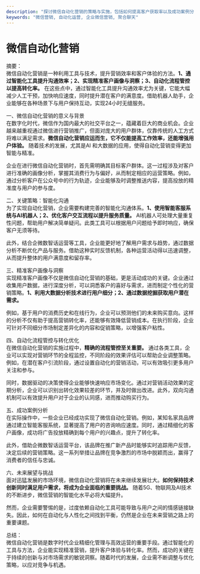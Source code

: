 ```yaml
---
description: "探讨微信自动化营销的策略与实施，包括如何提高客户获取率以及成功案例分析。"
keywords: "微信营销, 自动化运营, 企业微信营销, 聚合聊天"
---
```

# 微信自动化营销

摘要：  
微信自动化营销是一种利用工具与技术，提升营销效率和客户体验的方法。**1、通过智能化工具提升沟通效率；2、实现精准客户画像与洞察；3、自动化流程管控以提高转化率。** 在这些点中，通过智能化工具提升沟通效率尤为关键，它能大幅减少人工干预，加快响应速度，同时提升潜在客户的满意度。借助机器人助手，企业能够在各种场景下与用户保持互动，实现24小时无缝服务。

一、微信自动化营销的意义与背景  
在数字化时代，微信作为国内最大的社交平台之一，蕴藏着巨大的商业机会。企业越来越重视通过微信进行营销推广，但面对庞大的用户群体，仅靠传统的人工方式将难以满足需求。**微信自动化营销应运而生，它不仅能提高工作效率，还能增强用户体验。** 随着技术的发展，尤其是AI 和大数据的应用，使得自动化营销变得更加智能与精准。

企业在进行微信自动化营销时，首先需明确其目标客户群体。这一过程涉及对客户进行准确的画像分析，掌握其消费行为与偏好，从而制定相应的运营策略。例如，通过分析客户在公众号中的行为轨迹，企业能够及时调整推送内容，提高投放的精准度与用户的参与度。

二、关键策略：智能化沟通  
为了实现自动化营销，企业需要构建完善的智能化沟通体系。**1、使用智能客服系统与AI机器人；2、优化客户交互流程以提升服务质量。** AI机器人可处理大量重复性问题，帮助用户解决简单疑问。此类工具可以根据用户问题给予即时响应，确保客户无须等待。

此外，结合企微数智话运营等工具，企业能更好地了解用户需求与趋势，通过数据分析不断优化产品与服务。借助这种实时反馈机制，各种运营活动得以迅速调整，从而提升整体的用户满意度和留存率。

三、精准客户画像与洞察  
实现精准客户画像不仅是微信自动化营销的基础，更是活动成功的关键。企业通过收集用户数据，进行深度分析，可以洞悉客户的喜好与需求，进而制定个性化的营销策略。**1、利用大数据分析技术进行用户细分；2、通过数据挖掘获取用户潜在需求。**

例如，基于用户的消费历史和在线行为，企业可以预测他们的未来购买意向。这样的分析不仅有助于提高营销转化率，还能够有效降低营销成本。在执行阶段，企业可针对不同细分市场制定差异化的内容和促销策略，以增强客户粘性。

四、自动化流程管控与转化优化  
在微信自动化营销的实施过程中，**精确的流程管控至关重要。** 通过各类工具，企业可以实现对营销环节的全程监控，不同阶段的效果评估可以帮助企业调整策略。例如，在潜在客户引流阶段，通过设置自动化的营销活动，可以有效吸引更多用户关注和参与。

同时，数据驱动的决策使得企业能够快速响应市场变化。通过对营销活动效果的定期分析，企业可以识别出转化效果较差的环节，并及时做出改进。此外，双向沟通机制可以有效提升用户对于企业的认同感，进而推动购买行为。

五、成功案例分析  
在实际操作中，一些企业已经成功实现了微信自动化营销。例如，某知名家具品牌通过建立智能客服系统，显著提高了用户的咨询响应速度。同时，通过精细化的客户画像，成功将广告投放精确到每个用户的兴趣点，提升了转化率。

此外，借助企微数智话运营平台，该品牌在推广新产品时能够实时追踪用户反馈，决定后续的营销策略。这一系列举措让品牌在竞争激烈的市场中脱颖而出，赢得了消费者的信任与忠诚。

六、未来展望与挑战  
面对迅猛发展的市场环境，微信自动化营销将在未来继续发展壮大。**如何保持技术创新同时满足用户需求，将成为企业面临的重要挑战。** 随着5G、物联网及AI技术的不断进步，微信营销的智能化水平必将大幅提升。

然而，企业需要警惕的是，过度依赖自动化工具可能导致与用户之间的情感链接缺失。因此，如何在自动化与人性化之间找到平衡，仍然是企业在未来营销之路上的重要课题。

总结：  
微信自动化营销是数字时代企业精细化管理与高效运营的重要手段。通过智能化的工具与方法，企业能实现精准营销，提升客户体验与转化率。然而，成功的关键在于持续的创新与对市场需求的敏锐洞察。随着时代的发展，企业需不断调整与优化策略，以应对竞争与机遇。
